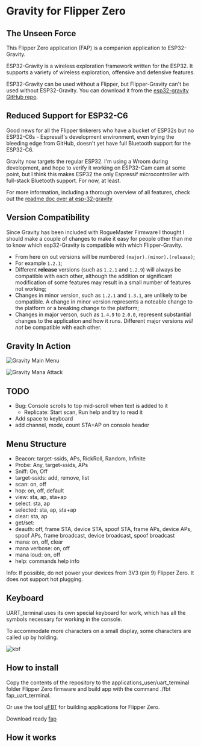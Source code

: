 # Gravity for Flipper Zero
## The Unseen Force

This Flipper Zero application (FAP) is a companion application to ESP32-Gravity.

ESP32-Gravity is a wireless exploration framework written for the ESP32. It
supports a variety of wireless exploration, offensive and defensive features.

ESP32-Gravity can be used without a Flipper, but Flipper-Gravity can't be used
without ESP32-Gravity. You can download it from the [esp32-gravity GitHub repo](https://github.com/chris-bc/esp32-gravity).


## Reduced Support for ESP32-C6

Good news for all the Flipper tinkerers who have a bucket of ESP32s but
no ESP32-C6s - Espressif's development environment, even trying the
bleeding edge from GitHub, doesn't yet have full Bluetooth support
for the ESP32-C6.

Gravity now targets the regular ESP32. I'm using a Wroom during development,
and hope to verify it working on ESP32-Cam cam at some point, but I think
this makes ESP32 the only Espressif microcontroller with full-stack Bluetooth
support. For now, at least.

For more information, including a thorough overview of all features,
check out the [readme doc over at esp-32-gravity](https://github.com/chris-bc/esp32-gravity/blob/main/README.md)


## Version Compatibility

Since Gravity has been included with RogueMaster Firmware I thought I should
make a couple of changes to make it easy for people other than me to know
which esp32-Gravity is compatible with which Flipper-Gravity.

* From here on out versions will be numbered `(major).(minor).(release)`;
* For example `1.2.1`;
* Different **release** versions (such as `1.2.1` and `1.2.9`) will always be compatible with each other, although the addition or significant modification of some features may result in a small number of features not working;
* Changes in minor version, such as `1.2.1` and `1.3.1`, are unlikely to be compatible. A change in minor version represents a noteable change to the platform or a breaking change to the platform;
* Changes in major verson, such as `1.4.9` to `2.0.0`, represent substantial changes to the application and how it runs. Different major versions *will not* be compatible with each other.


## Gravity In Action

![Gravity Main Menu](https://github.com/chris-bc/flipper-gravity/blob/main/assets/flip-grav-mainmenu.png)

![Gravity Mana Attack](https://github.com/chris-bc/flipper-gravity/blob/main/assets/flip-grav-mana.png)


## TODO
* Bug: Console scrolls to top mid-scroll when text is added to it
    * Replicate: Start scan, Run help and try to read it
* Add space to keyboard
* add channel, mode, count STA+AP on console header

## Menu Structure
* Beacon: target-ssids, APs, RickRoll, Random, Infinite
* Probe: Any, target-ssids, APs
* Sniff: On, Off
* target-ssids: add, remove, list
* scan: on, off
* hop: on, off, default
* view: sta, ap, sta+ap
* select: sta, ap
* selected: sta, ap, sta+ap
* clear: sta, ap
* get/set: <variables>
* deauth: off, frame STA, device STA, spoof STA, frame APs, device APs, spoof APs, frame broadcast, device broadcast, spoof broadcast
* mana: on, off, clear
* mana verbose: on, off
* mana loud: on, off
* help: commands help info


Info: If possible, do not power your devices from 3V3 (pin 9) Flipper Zero. It does not support hot plugging.

## Keyboard
UART_terminal uses its own special keyboard for work, which has all the symbols necessary for working in the console.

To accommodate more characters on a small display, some characters are called up by holding.

![kbf](https://user-images.githubusercontent.com/122148894/212286637-7063f1ee-c6ff-46b9-8dc5-79a5f367fab1.png)

## How to install
Copy the contents of the repository to the applications_user/uart_terminal folder Flipper Zero firmware and build app with the command ./fbt fap_uart_terminal.

Or use the tool [uFBT](https://github.com/flipperdevices/flipperzero-ufbt) for building applications for Flipper Zero.

Download ready [fap](https://github.com/playmean/fap-list)

## How it works


